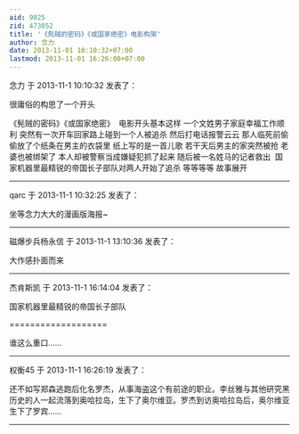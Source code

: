 ```yaml
---
aid: 9025
zid: 473052
title: '《髡贼的密码》《或国家绝密》电影构架'
author: 念力
date: 2013-11-01 10:10:32+07:00
lastmod: 2013-11-01 16:26:00+07:00
---
```


念力 于 2013-11-1 10:10:32 发表了：

很庸俗的构思了一个开头

《髡贼的密码》《或国家绝密》  电影开头基本这样 一个文姓男子家庭幸福工作顺利 突然有一次开车回家路上碰到一个人被追杀 然后打电话报警云云 那人临死前偷偷放了个纸条在男主的衣袋里 纸上写的是一首儿歌 若干天后男主的家突然被抢 老婆也被绑架了 本人却被警察当成嫌疑犯抓了起来 随后被一名姓马的记者救出  国家机器里最精锐的帝国长子部队对两人开始了追杀 等等等等 故事展开

---------

qarc 于 2013-11-1 10:32:25 发表了：

坐等念力大大的漫画版海报~

---------

磁爆步兵杨永信 于 2013-11-1 13:10:36 发表了：

大作感扑面而来

---------

杰肯斯凯 于 2013-11-1 16:14:04 发表了：

国家机器里最精锐的帝国长子部队

===================

谁这么重口……

---------

权衡45 于 2013-11-1 16:26:19 发表了：

还不如写郑森逃跑后化名罗杰，从事海盗这个有前途的职业。李丝雅与其他研究黑历史的人一起流落到奥哈拉岛，生下了奥尔维亚。罗杰到访奥哈拉岛后，奥尔维亚生下了罗宾……

---------

